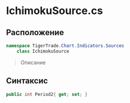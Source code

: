 
# IchimokuSource.cs
## Расположение
```csharp
namespace TigerTrade.Chart.Indicators.Sources  
    class IchimokuSource
```

> Описание

## Синтаксис
```csharp
public int Period2{ get; set; }
```
